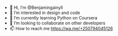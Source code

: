 - 👋 Hi, I’m @Benjamingainyll
- 👀 I’m interested in design and code
- 🌱 I’m currently learning Python on Coursera
- 💞️ I’m looking to collaborate on other developers
- 📫 How to reach me https://wa.me/+250794045126

<!---
Benjamingainyll/Benjamingainyll is a ✨ special ✨ repository because its `README.md` (this file) appears on your GitHub profile.
You can click the Preview link to take a look at your changes.
--->
